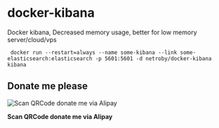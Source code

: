 # docker-kibana

Docker kibana, Decreased memory usage, better for low memory server/cloud/vps

```
 docker run --restart=always --name some-kibana --link some-elasticsearch:elasticsearch -p 5601:5601 -d netroby/docker-kibana kibana
```


## Donate me please

![Scan QRCode donate me via Alipay](https://www.netroby.com/assets/images/alipayme.jpg)

**Scan QRCode donate me via Alipay**
